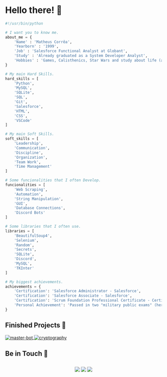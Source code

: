 # Hello there! 🌌

```python
#!/usr/bin/python

# I want you to know me.
about_me = {
    'Name' : 'Matheus Corrêa',
    'Yearborn' : '1999',
    'Job' : 'Salesforce Functional Analyst at Globant',
    'Study' : 'Already graduated as a System Developer Analyst',
    'Hobbies' : 'Games, Calisthenics, Star Wars and study about life (and AI).'
}

# My main Hard Skills.
hard_skills = [
    'Python',
    'MySQL',
    'SQLite',
    'SQL',
    'Git',
    'Salesforce',
    'HTML',
    'CSS',
    'VSCode'
]

# My main Soft Skills.
soft_skills = [
    'Leadership',
    'Communication',
    'Discipline',
    'Organization',
    'Team Work',
    'Time Management'
]

# Some funcionalities that I often Develop.
funcionalities = [
    'Web Scraping',
    'Automation',
    'String Manipulation',
    'GUI',
    'Database Connections',
    'Discord Bots'
]

# Some libraries that I often use.
libraries = [
    'BeautifulSoup4',
    'Selenium',
    'Random',
    'Secrets',
    'SQLite',
    'Discord',
    'MySQL',
    'TKInter'
]

# My biggest achievements.
achievements = {
    'Certification': 'Salesforce Administrator - Salesforce',
    'Certification': 'Salesforce Associate - Salesforce',
    'Certification': 'Scrum Foundation Professional Certificate - CertiProf',
    'Personal Achievement': 'Passed in two "military public exams" (here in Brazil we need to pass in some really hard exams to become military with high rank) being self taught.'
}
```

## Finished Projects 📼

<a href="https://github.com/mcgb16/master-bot">
  <img align="center" src="https://github-readme-stats.vercel.app/api/pin/?username=mcgb16&repo=master-bot&show_icons=true&line_height=27&title_color=6aa6f8&text_color=8a919a&icon_color=6aa6f8&bg_color=22272e" alt="master-bot" />
</a>
<a href="https://github.com/mcgb16/cryptography-project">
  <img align="center" src="https://github-readme-stats.vercel.app/api/pin/?username=mcgb16&repo=cryptography-project&show_icons=true&line_height=27&title_color=6aa6f8&text_color=8a919a&icon_color=6aa6f8&bg_color=22272e" alt="cryptography" />
</a>

## Be in Touch 📱

<div align="center" style="margin: 30px">
  <a href = "mailto:matheus.barrosc@gmail.com" target="_blank" rel="noopener noreferrer"><img src="https://img.shields.io/badge/Gmail-353535?style=for-the-badge&logo=gmail"></a>
  <a href="https://www.linkedin.com/in/matheus-correa16/" target="_blank" rel="noopener noreferrer"><img src="https://img.shields.io/badge/LinkedIn-353535?style=for-the-badge&logo=linkedin"></a>
  <a href="https://trailblazer.me/id/matcorrea16" target="_blank" rel="noopener noreferrer"><img src="https://img.shields.io/badge/Trailhead-353535?style=for-the-badge&logo=salesforce"></a>
</div>

